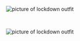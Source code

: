 

![picture of lockdown outfit](https://octodex.github.com/images/yaktocat.png)

<BR>
  
![picture of lockdown outfit](https://octodex.github.com/images/yaktocat.png)  


